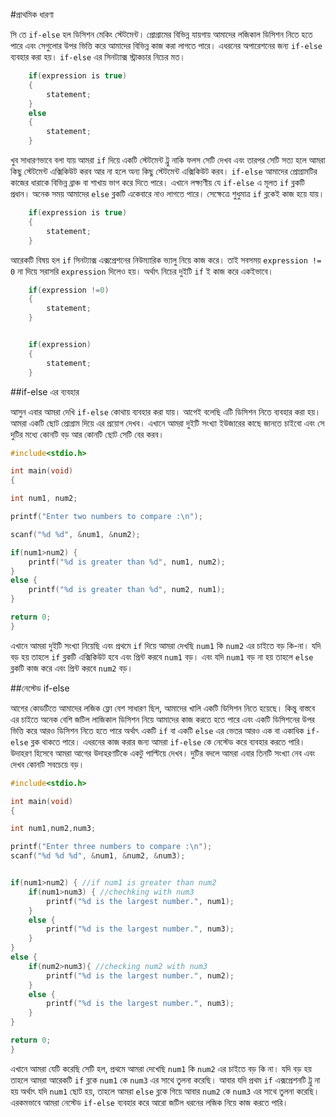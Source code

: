 #প্রাথমিক ধারণা

সি তে `if-else` হল ডিসিশন মেকিং স্টেটমেন্ট। প্রোগ্রামের বিভিন্ন যায়গায় আমাদের লজিকাল ডিসিশন নিতে হতে পারে এবং সেগুলোর উপর ভিত্তি করে আমাদের বিভিন্ন কাজ করা লাগতে পারে। এধরনের অপারেশনের জন্য `if-else` ব্যবহার করা হয়। `if-else` এর সিনট্যাক্স স্ট্রাকচার নিচের মত।

```c
	if(expression is true) 
	{
		statement;
	}
	else 
	{
		statement;
	}
```

খুব সাধারণভাবে বলা যায় আমরা `if` দিয়ে একটি স্টেটমেন্ট ট্রু নাকি ফলস সেটি দেখব এবং তারপর সেটি সত্য হলে আমরা কিছু স্টেটমেন্ট এক্সিকিউট করব আর না হলে অন্য কিছু স্টেটমেন্ট এক্সিকিউট করব। `if-else` আমাদের প্রোগ্রামটির কাজের ধারাকে বিভিন্ন ব্রাঞ্চ বা শাখায় ভাগ করে দিতে পারে। এখানে লক্ষ্যণীয় যে `if-else` এ মূলত `if` ব্লকটি প্রধান। অনেক সময় আমাদের `else` ব্লকটি একেবারে নাও লাগতে পারে। সেক্ষেত্রে শুধুমাত্র `if` ব্লকেই কাজ হয়ে যায়।

```c
	if(expression is true)
	{
		statement;
	}
```

আরেকটি বিষয় হল `if` সিনট্যাক্স এক্সপ্রেশনের নিউম্যারিক ভ্যালু নিয়ে কাজ করে। তাই সবসময় `expression != 0` না দিয়ে সরাসরি `expression` দিলেও হয়। অর্থাৎ নিচের দুইটি `if` ই কাজ করে একইভাবে।


```c
	if(expression !=0)
	{
		statement;
	}


	if(expression)
	{
		statement;
	}
```

##if-else এর ব্যবহার

আসুন এবার আমরা দেখি `if-else` কোথায় ব্যবহার করা যায়। আগেই বলেছি এটি ডিসিশন নিতে ব্যবহার করা হয়। আমরা একটি ছোট প্রোগ্রাম দিয়ে এর প্রয়োগ দেখব। এখানে আমরা দুইটি সংখ্যা ইউজারের কাছে জানতে চাইবো এবং সে দুটির মধ্যে কোনটি বড় আর কোনটি ছোট সেটি বের করব।
```c
#include<stdio.h>

int main(void)
{

int num1, num2;

printf("Enter two numbers to compare :\n");

scanf("%d %d", &num1, &num2);

if(num1>num2) {
    printf("%d is greater than %d", num1, num2);
}
else {
    printf("%d is greater than %d", num2, num1);
}

return 0;
}
```

এখানে আমরা দুইটি সংখ্যা নিয়েছি এবং প্রথমে `if` দিয়ে আমরা দেখছি `num1` কি `num2` এর চাইতে বড় কি-না। যদি বড় হয় তাহলে `if` ব্লকটি এক্সিকিউট হবে এবং প্রিন্ট করবে `num1` বড়। এবং যদি `num1` বড় না হয় তাহলে `else` ব্লকটি কাজ করে এবং প্রিন্ট করবে `num2` বড়।

##নেস্টেড if-else

আগের কোডটিতে আমাদের লজিক ফ্লো বেশ সাধারণ ছিল, আমাদের খালি একটি ডিসিশন নিতে হয়েছে। কিন্তু বাস্তবে এর চাইতে অনেক বেশি জটিল লাজিকাল ডিসিশন নিয়ে আমাদের কাজ করতে হতে পারে এবং একটি ডিসিশনের উপর ভিত্তি করে আরও ডিসিশন নিতে হতে পারে অর্থাৎ একটি `if` বা একটি `else` এর ভেতর আরও এক বা একাধিক `if-else` ব্লক থাকতে পারে। এধরনের কাজ করার জন্য আমরা `if-else` কে নেস্টেড করে ব্যবহার করতে পারি। উদাহরণ হিসেবে আমরা আগের উদাহরণটিকে একটু পাল্টিয়ে দেখব। দুটির বদলে আমরা এবার তিনটি সংখ্যা নেব এবং দেখব কোনটি সবচেয়ে বড়।

```c
#include<stdio.h>

int main(void)
{

int num1,num2,num3;

printf("Enter three numbers to compare :\n");
scanf("%d %d %d", &num1, &num2, &num3);


if(num1>num2) { //if num1 is greater than num2
    if(num1>num3) { //chechking with num3
        printf("%d is the largest number.", num1);
    }
    else {
        printf("%d is the largest number.", num3);
    }
}
else {
    if(num2>num3){ //checking num2 with num3
        printf("%d is the largest number.", num2);
    }
    else {
        printf("%d is the largest number.", num3);
    }
}

return 0;
}
```

এখানে আমরা যেটি করেছি সেটি হল, প্রথমে আমরা দেখেছি `num1` কি `num2` এর চাইতে বড় কি না। যদি বড় হয় তাহলে আমরা আরেকটি `if` ব্লকে `num1` কে `num3` এর সাথে তুলনা করেছি। আবার যদি প্রথম `if` এক্সপ্রেশনটি ট্রু না হয় অর্থাৎ যদি `num1` ছোট হয়, তাহলে আমরা `else` ব্লকে গিয়ে আবার `num2` কে `num3` এর সাথে তুলনা করেছি। এরকমভাবে আমরা নেস্টেড `if-else` ব্যবহার করে আরো জটিল ধরনের লজিক নিয়ে কাজ করতে পারি।
